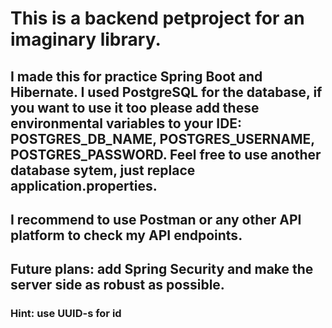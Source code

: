 # This is a backend petproject for an imaginary library. 
## I made this for practice Spring Boot and Hibernate. I used PostgreSQL for the database, if you want to use it too please add these environmental variables to your IDE: POSTGRES_DB_NAME, POSTGRES_USERNAME, POSTGRES_PASSWORD. Feel free to use another database sytem, just replace application.properties.
## I recommend to use Postman or any other API platform to check my API endpoints.
## Future plans: add Spring Security and make the server side as robust as possible.
### Hint: use UUID-s for id
